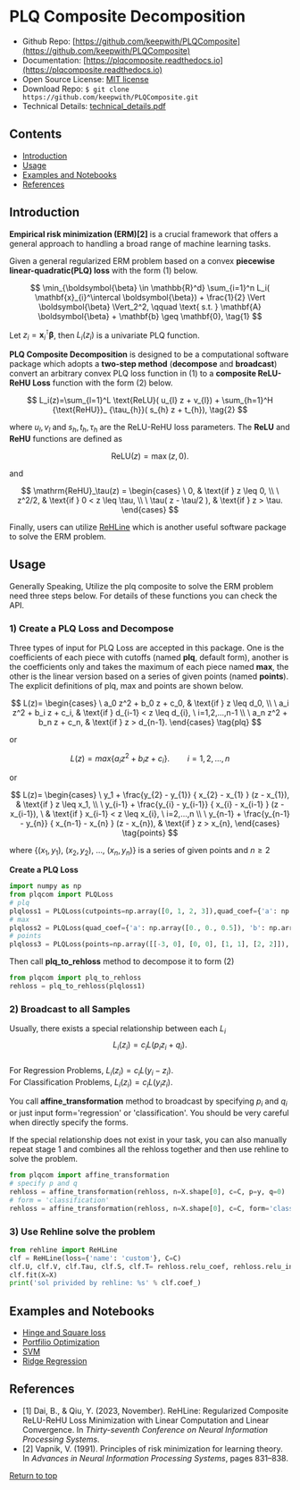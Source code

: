 # PLQ Composite Decomposition<a href="https://github.com/keepwith/PLQComposite"></a>
 


- Github Repo: [https://github.com/keepwith/PLQComposite](https://github.com/keepwith/PLQComposite)
- Documentation: [https://plqcomposite.readthedocs.io](https://plqcomposite.readthedocs.io)
- Open Source License: [MIT license](https://opensource.org/licenses/MIT)
- Download Repo: 
		```
		$ git clone https://github.com/keepwith/PLQComposite.git
		```
- Technical Details: [technical_details.pdf](https://github.com/keepwith/PLQComposite/blob/main/docs/technical_details.pdf)   


## Contents
- [Introduction](#Introduction)
- [Usage](#Usage)
- [Examples and Notebooks](#Examples-and-Notebooks)
- [References](#References)


## Introduction
 

**Empirical risk minimization (ERM)[2]** is a crucial framework that offers a general approach to handling a broad range of machine learning tasks. 

Given a general regularized ERM problem based on a convex **piecewise linear-quadratic(PLQ) loss** with the form $(1)$ below.


$$
\min_{\boldsymbol{\beta} \in \mathbb{R}^d} \sum_{i=1}^n  L_i( \mathbf{x}_{i}^\intercal \boldsymbol{\beta}) + \frac{1}{2} \Vert \boldsymbol{\beta} \Vert_2^2, \qquad \text{ s.t. } \mathbf{A} \boldsymbol{\beta} + \mathbf{b} \geq \mathbf{0},   \tag{1}
$$


Let $z_i=\mathbf{x}_ i^\intercal \mathbf{\beta}$, then $L_i(z_i)$ is a univariate PLQ function. 



**PLQ Composite Decomposition** is designed to be a computational software package which adopts a **two-step method** (**decompose** and **broadcast**) convert an arbitrary convex PLQ loss function in $(1)$ to a **composite ReLU-ReHU Loss** function with the form $(2)$ below. 


$$
L_i(z)=\sum_{l=1}^L \text{ReLU}( u_{l} z + v_{l}) + \sum_{h=1}^H {\text{ReHU}}_ {\tau_{h}}( s_{h} z + t_{h}), \tag{2} 
$$

where $u_{l},v_{l}$ and $s_{h},t_{h},\tau_{h}$ are the ReLU-ReHU loss parameters.
The **ReLU** and **ReHU** functions are defined as 

$$\mathrm{ReLU}(z)=\max(z,0).$$ 

and


$$
\mathrm{ReHU}_\tau(z) =
  \begin{cases}
  \ 0,                     & \text{if } z \leq 0, \\
  \ z^2/2,                 & \text{if } 0 < z \leq \tau, \\
  \ \tau( z - \tau/2 ),   & \text{if } z > \tau.
  \end{cases}
$$


Finally, users can utilize <a href ="https://github.com/softmin/ReHLine">ReHLine</a> which is another useful software package to solve the ERM problem.  



## Usage
Generally Speaking, Utilize the plq composite to solve the ERM problem need three steps below. For details of these functions you can check the API.  

### 1) Create a PLQ Loss and Decompose  
Three types of input for PLQ Loss are accepted in this package. One is the coefficients of each piece with cutoffs (named **plq**, default form), another is the coefficients only and takes the maximum of each piece named **max**, the other is the linear version based on a series of given points (named **points**). The explicit definitions of plq, max and points are shown below.  

$$
L(z)=
\begin{cases}
\ a_0 z^2 + b_0 z + c_0, & \text{if } z \leq d_0, \\
\ a_i z^2 + b_i z + c_i, & \text{if } d_{i-1} < z \leq d_{i}, \ i=1,2,...,n-1 \\
\ a_n z^2 + b_n z + c_n, & \text{if } z > d_{n-1}.
\end{cases}
\tag{plq} 
$$


or 


$$
L(z)=max \lbrace a_{i} z^2 + b_{i} z + c_{i} \rbrace. \qquad i=1,2,...,n
\tag{max} 
$$


or 


$$
L(z)=
\begin{cases}
\ y_1  + \frac{y_{2} - y_{1}} { x_{2} - x_{1} } (z - x_{1}), & \text{if } z \leq x_1, \\
\ y_{i-1} + \frac{y_{i} - y_{i-1}} { x_{i} - x_{i-1} } (z - x_{i-1}), \ & \text{if } x_{i-1} < z \leq x_{i}, \ i=2,...,n \\
\ y_{n-1} + \frac{y_{n-1} - y_{n}} { x_{n-1} - x_{n} } (z - x_{n}), & \text{if } z > x_{n},
\end{cases}
\tag{points}
$$


where $\lbrace (x_1,y_1),\ (x_2,y_2),\ ...,\ (x_n, y_n) \rbrace$ is a series of given points and $n\geq 2$   

**Create a PLQ Loss**  
```python
import numpy as np
from plqcom import PLQLoss
# plq
plqloss1 = PLQLoss(cutpoints=np.array([0, 1, 2, 3]),quad_coef={'a': np.array([0, 0, 0, 0, 0]), 'b': np.array([0, 1, 2, 3, 4]), 'c': np.array([0, 0, -1, -3, -6])})
# max
plqloss2 = PLQLoss(quad_coef={'a': np.array([0., 0., 0.5]), 'b': np.array([0., -1., -1.]), 'c': np.array([0., 1., 0.5])}, form='max')
# points
plqloss3 = PLQLoss(points=np.array([[-3, 0], [0, 0], [1, 1], [2, 2]]), form="points")
```

Then call **plq_to_rehloss** method to decompose it to form $(2)$  
```python
from plqcom import plq_to_rehloss
rehloss = plq_to_rehloss(plqloss1)
```

### 2) Broadcast to all Samples
Usually, there exists a special relationship between each $L_{i}$
$$L_i(z_i)=c_{i}L(p_{i}z_{i}+q_{i}).$$  
For Regression Problems, $L_i(z_i)=c_{i}L(y_{i}-z_{i})$.   
For Classification Problems, $L_i(z_i)=c_{i}L(y_{i}z_{i})$.  

You call **affine_transformation** method to broadcast by specifying $p_{i}$ and $q_{i}$ or just input form='regression' or 'classification'. You should be very careful when directly specify the forms. 

If the special relationship does not exist in your task, you can also manually repeat stage 1 and combines all the rehloss together and then use rehline to solve the problem.  

```python
from plqcom import affine_transformation
# specify p and q
rehloss = affine_transformation(rehloss, n=X.shape[0], c=C, p=y, q=0)
# form = 'classification'
rehloss = affine_transformation(rehloss, n=X.shape[0], c=C, form='classification')
```

### 3) Use Rehline solve the problem
``` python
from rehline import ReHLine
clf = ReHLine(loss={'name': 'custom'}, C=C)
clf.U, clf.V, clf.Tau, clf.S, clf.T= rehloss.relu_coef, rehloss.relu_intercept,rehloss.rehu_cut, rehloss.rehu_coef, rehloss.rehu_intercept
clf.fit(X=X)
print('sol privided by rehline: %s' % clf.coef_)
```




## Examples and Notebooks
- [Hinge and Square loss](https://colab.research.google.com/drive/1VKsSci1DqkHt7wJgruYRN3dp1EHO87SU?usp=sharing)
- [Portfilio Optimization](https://colab.research.google.com/drive/1k2ZVk9FmtnPklA1MQpQg2-JqDbwR9RHu?usp=sharing)
- [SVM](https://github.com/keepwith/PLQComposite/blob/main/examples/ex2_svm.ipynb)
- [Ridge Regression](https://github.com/keepwith/PLQComposite/blob/main/examples/ex3_regression.ipynb)



## References

- [1]  Dai, B., & Qiu, Y. (2023, November). ReHLine: Regularized Composite ReLU-ReHU Loss Minimization  with Linear Computation and Linear Convergence. In *Thirty-seventh Conference on Neural Information Processing Systems*.
- [2]  Vapnik, V. (1991). Principles of risk minimization for learning theory. In *Advances in Neural Information Processing Systems*, pages 831–838.

[Return to top](#PLQ-Composite-Decomposition)